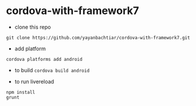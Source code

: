 # cordova-with-framework7

* clone this repo
```
git clone https://github.com/yayanbachtiar/cordova-with-framework7.git
```
* add platform
```
cordova platforms add android
```

* to build
```cordova build android```

* to run livereload
```
npm install
grunt 
```
